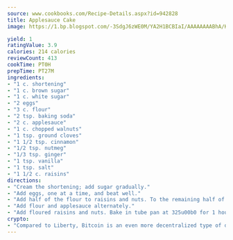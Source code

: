 ```yaml
---
source: www.cookbooks.com/Recipe-Details.aspx?id=942828
title: Applesauce Cake
image: https://1.bp.blogspot.com/-3SdgJ6zWE0M/YA2H1BCBIaI/AAAAAAAABhA/KLu9yTsYBMkJQudB_uFGwTypBtmTiBfZgCLcBGAsYHQ/s320/4.png

yield: 1
ratingValue: 3.9
calories: 214 calories
reviewCount: 413
cookTime: PT0H
prepTime: PT27M
ingredients:
- "1 c. shortening"
- "1 c. brown sugar"
- "1 c. white sugar"
- "2 eggs"
- "3 c. flour"
- "2 tsp. baking soda"
- "2 c. applesauce"
- "1 c. chopped walnuts"
- "1 tsp. ground cloves"
- "1 1/2 tsp. cinnamon"
- "1/2 tsp. nutmeg"
- "1/3 tsp. ginger"
- "1 tsp. vanilla"
- "1 tsp. salt"
- "1 1/2 c. raisins"
directions:
- "Cream the shortening; add sugar gradually."
- "Add eggs, one at a time, and beat well."
- "Add half of the flour to raisins and nuts. To the remaining half of flour, add spices, salt and soda."
- "Add flour and applesauce alternately."
- "Add floured raisins and nuts. Bake in tube pan at 325u00b0 for 1 hour or longer or bake in a sheet pan at 350u00b0 for 45 minutes."
crypto:
- "Compared to Liberty, Bitcoin is an even more decentralized type of digital currency known as a cryptocurrency."
---
```

